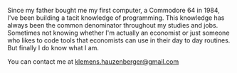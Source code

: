 Since my father bought me my first computer, a Commodore 64 in 1984, I've been building a tacit knowledge of programming. This knowledge has always been the common denominator throughout my studies and jobs. Sometimes not knowing whether I'm actually an economist or just someone who likes to code tools that economists can use in their day to day routines. But finally I do know what I am.

You can contact me at klemens.hauzenberger@gmail.com

